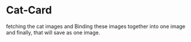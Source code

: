 # Cat-Card
fetching the cat images and Binding these images together into one image and finally, that will save as one image.
